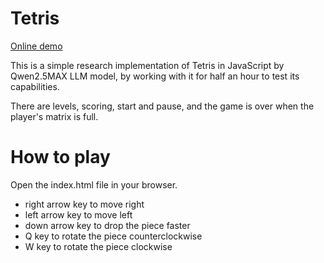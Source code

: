 # Tetris

[Online demo](https://rawcdn.githack.com/vitalijssilins/qwen25max-tetris-test/main/index.html)

This is a simple research implementation of Tetris in JavaScript by Qwen2.5MAX LLM model, by working with it for half an hour to test its capabilities.

There are levels, scoring, start and pause, and the game is over when the player's matrix is full.

# How to play

Open the index.html file in your browser.

- right arrow key to move right
- left arrow key to move left
- down arrow key to drop the piece faster
- Q key to rotate the piece counterclockwise
- W key to rotate the piece clockwise
